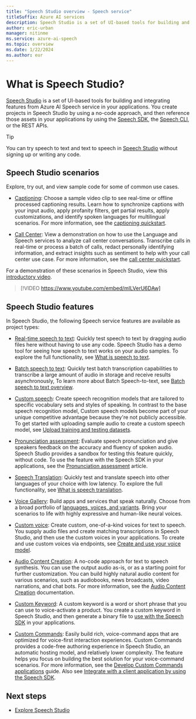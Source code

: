 ```yaml
---
title: "Speech Studio overview - Speech service"
titleSuffix: Azure AI services
description: Speech Studio is a set of UI-based tools for building and integrating features from Speech service in your applications.
author: eric-urban
manager: nitinme
ms.service: azure-ai-speech
ms.topic: overview
ms.date: 1/22/2024
ms.author: eur
---
```


# What is Speech Studio?

[Speech Studio](https://aka.ms/speechstudio/) is a set of UI-based tools for building and integrating features from Azure AI Speech service in your applications. You create projects in Speech Studio by using a no-code approach, and then reference those assets in your applications by using the [Speech SDK](speech-sdk.md), the [Speech CLI](spx-overview.md), or the REST APIs.

> [!TIP]
> You can try speech to text and text to speech in [Speech Studio](https://aka.ms/speechstudio/) without signing up or writing any code.

## Speech Studio scenarios

Explore, try out, and view sample code for some of common use cases.

* [Captioning](https://aka.ms/speechstudio/captioning): Choose a sample video clip to see real-time or offline processed captioning results. Learn how to synchronize captions with your input audio, apply profanity filters, get partial results, apply customizations, and identify spoken languages for multilingual scenarios. For more information, see the [captioning quickstart](captioning-quickstart.md).

* [Call Center](https://aka.ms/speechstudio/callcenter): View a demonstration on how to use the Language and Speech services to analyze call center conversations. Transcribe calls in real-time or process a batch of calls, redact personally identifying information, and extract insights such as sentiment to help with your call center use case. For more information, see the [call center quickstart](call-center-quickstart.md).

For a demonstration of these scenarios in Speech Studio, view this [introductory video](https://youtu.be/mILVerU6DAw).
> [!VIDEO https://www.youtube.com/embed/mILVerU6DAw]

## Speech Studio features

In Speech Studio, the following Speech service features are available as project types:

* [Real-time speech to text](https://aka.ms/speechstudio/speechtotexttool): Quickly test speech to text by dragging audio files here without having to use any code. Speech Studio has a demo tool for seeing how speech to text works on your audio samples. To explore the full functionality, see [What is speech to text](speech-to-text.md).

* [Batch speech to text](https://aka.ms/speechstudio/batchspeechtotext): Quickly test batch transcription capabilities to transcribe a large amount of audio in storage and receive results asynchronously, To learn more about Batch Speech-to-text, see [Batch speech to text overview](batch-transcription.md).

* [Custom speech](https://aka.ms/speechstudio/customspeech): Create speech recognition models that are tailored to specific vocabulary sets and styles of speaking. In contrast to the base speech recognition model, Custom speech models become part of your unique competitive advantage because they're not publicly accessible. To get started with uploading sample audio to create a custom speech model, see [Upload training and testing datasets](how-to-custom-speech-upload-data.md).

* [Pronunciation assessment](https://aka.ms/speechstudio/pronunciationassessment): Evaluate speech pronunciation and give speakers feedback on the accuracy and fluency of spoken audio. Speech Studio provides a sandbox for testing this feature quickly, without code. To use the feature with the Speech SDK in your applications, see the [Pronunciation assessment](how-to-pronunciation-assessment.md) article.

* [Speech Translation](https://aka.ms/speechstudio/speechtranslation): Quickly test and translate speech into other languages of your choice with low latency. To explore the full functionality, see [What is speech translation](speech-translation.md).

* [Voice Gallery](https://aka.ms/speechstudio/voicegallery): Build apps and services that speak naturally. Choose from a broad portfolio of [languages, voices, and variants](language-support.md?tabs=tts). Bring your scenarios to life with highly expressive and human-like neural voices.

* [Custom voice](https://aka.ms/speechstudio/customvoice): Create custom, one-of-a-kind voices for text to speech. You supply audio files and create matching transcriptions in Speech Studio, and then use the custom voices in your applications. To create and use custom voices via endpoints, see [Create and use your voice model](professional-voice-train-voice.md). 

* [Audio Content Creation](https://aka.ms/speechstudio/audiocontentcreation): A no-code approach for text to speech synthesis. You can use the output audio as-is, or as a starting point for further customization. You can build highly natural audio content for various scenarios, such as audiobooks, news broadcasts, video narrations, and chat bots. For more information, see the [Audio Content Creation](how-to-audio-content-creation.md) documentation.

* [Custom Keyword](https://aka.ms/speechstudio/customkeyword): A custom keyword is a word or short phrase that you can use to voice-activate a product. You create a custom keyword in Speech Studio, and then generate a binary file to [use with the Speech SDK](custom-keyword-basics.md) in your applications.

* [Custom Commands](https://aka.ms/speechstudio/customcommands): Easily build rich, voice-command apps that are optimized for voice-first interaction experiences. Custom Commands provides a code-free authoring experience in Speech Studio, an automatic hosting model, and relatively lower complexity. The feature helps you focus on building the best solution for your voice-command scenarios. For more information, see the [Develop Custom Commands applications](how-to-develop-custom-commands-application.md) guide. Also see [Integrate with a client application by using the Speech SDK](how-to-custom-commands-setup-speech-sdk.md).

## Next steps

* [Explore Speech Studio](https://speech.microsoft.com)
